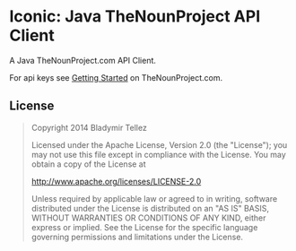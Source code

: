 Iconic: Java TheNounProject API Client
======

A Java TheNounProject.com API Client.

For api keys see [Getting Started](https://api.thenounproject.com/getting_started.html) on TheNounProject.com.


## License

> Copyright 2014 Bladymir Tellez
>
> Licensed under the Apache License, Version 2.0 (the "License");
> you may not use this file except in compliance with the License.
> You may obtain a copy of the License at
>
>    http://www.apache.org/licenses/LICENSE-2.0
>
> Unless required by applicable law or agreed to in writing, software
> distributed under the License is distributed on an "AS IS" BASIS,
> WITHOUT WARRANTIES OR CONDITIONS OF ANY KIND, either express or implied.
> See the License for the specific language governing permissions and
> limitations under the License.
